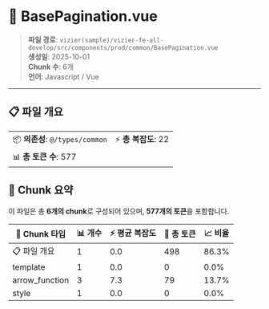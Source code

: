 # 📄 BasePagination.vue

> **파일 경로**: `vizier(sample)/vizier-fe-all-develop/src/components/prod/common/BasePagination.vue`  
> **생성일**: 2025-10-01  
> **Chunk 수**: 6개  
> **언어**: Javascript / Vue
---





## 📋 파일 개요

| | |
|--|--|
| 📦 **의존성**: `@/types/common` | ⚡ **총 복잡도**: 22 |
| 📊 **총 토큰 수**: 577 |  |






## 🧩 Chunk 요약

이 파일은 총 **6개의 chunk**로 구성되어 있으며, **577개의 토큰**을 포함합니다.

| 🧩 Chunk 타입 | 📊 개수 | ⚡ 평균 복잡도 | 📝 총 토큰 | 📈 비율 |
|---------------|--------|-------------|----------|--------|
| 📋 파일 개요 | 1 | 0.0 | 498 | 86.3% |
| template | 1 | 0.0 | 0 | 0.0% |
| arrow_function | 3 | 7.3 | 79 | 13.7% |
| style | 1 | 0.0 | 0 | 0.0% |

